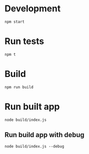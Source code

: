 # Development

``npm start``

# Run tests

``npm t``

# Build

``npm run build``

# Run built app

``node build/index.js``

## Run build app with debug

``node build/index.js --debug``
